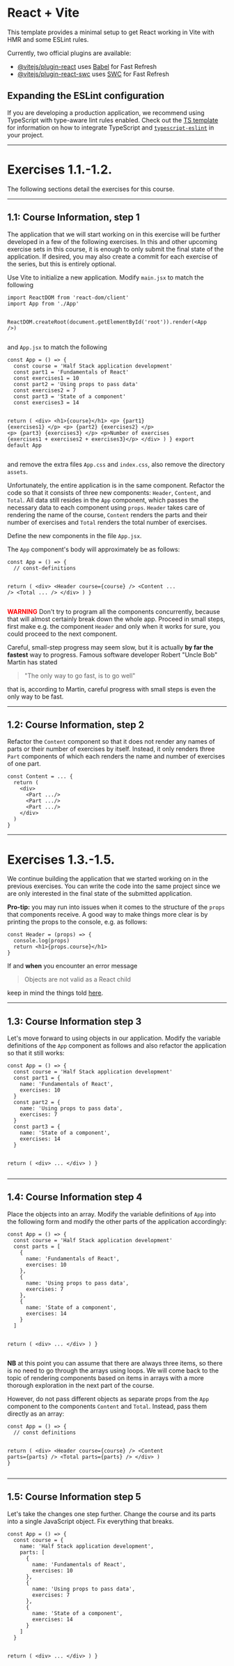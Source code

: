 # React + Vite

This template provides a minimal setup to get React working in Vite with HMR and some ESLint rules.

Currently, two official plugins are available:

- [@vitejs/plugin-react](https://github.com/vitejs/vite-plugin-react/blob/main/packages/plugin-react) uses [Babel](https://babeljs.io/) for Fast Refresh
- [@vitejs/plugin-react-swc](https://github.com/vitejs/vite-plugin-react/blob/main/packages/plugin-react-swc) uses [SWC](https://swc.rs/) for Fast Refresh

## Expanding the ESLint configuration

If you are developing a production application, we recommend using TypeScript with type-aware lint rules enabled. Check out the [TS template](https://github.com/vitejs/vite/tree/main/packages/create-vite/template-react-ts) for information on how to integrate TypeScript and [`typescript-eslint`](https://typescript-eslint.io) in your project.

---

<h1>Exercises 1.1.-1.2.</h1>
<p>
  The following sections detail the exercises for this course.
</p>
<hr />
<h2>1.1: Course Information, step 1</h2>
<p>
  The application that we will start working on in this exercise will be further
  developed in a few of the following exercises. In this and other upcoming
  exercise sets in this course, it is enough to only submit the final state of
  the application. If desired, you may also create a commit for each exercise of
  the series, but this is entirely optional.
</p>
<p>Use Vite to initialize a new application. Modify <code>main.jsx</code> to match the following</p>
<pre><code>import ReactDOM from 'react-dom/client'
import App from './App'

ReactDOM.createRoot(document.getElementById('root')).render(&lt;App /&gt;)</code></pre>
<p>and <code>App.jsx</code> to match the following</p>
<pre><code>const App = () => {
  const course = 'Half Stack application development'
  const part1 = 'Fundamentals of React'
  const exercises1 = 10
  const part2 = 'Using props to pass data'
  const exercises2 = 7
  const part3 = 'State of a component'
  const exercises3 = 14

  return (
    &lt;div&gt;
      &lt;h1&gt;{course}&lt;/h1&gt;
      &lt;p&gt;
        {part1} {exercises1}
      &lt;/p&gt;
      &lt;p&gt;
        {part2} {exercises2}
      &lt;/p&gt;
      &lt;p&gt;
        {part3} {exercises3}
      &lt;/p&gt;
      &lt;p&gt;Number of exercises {exercises1 + exercises2 + exercises3}&lt;/p&gt;
    &lt;/div&gt;
  )
}
export default App</code></pre>
<p>and remove the extra files <code>App.css</code> and <code>index.css</code>, also remove the directory <code>assets</code>.</p>
<p>Unfortunately, the entire application is in the same component. Refactor the code so that it consists of three new components: <code>Header</code>, <code>Content</code>, and <code>Total</code>. All data still resides in the <code>App</code> component, which passes the necessary data to each component using <code>props</code>. <code>Header</code> takes care of rendering the name of the course, <code>Content</code> renders the parts and their number of exercises and <code>Total</code> renders the total number of exercises.</p>
<p>Define the new components in the file <code>App.jsx</code>.</p>
<p>The <code>App</code> component's body will approximately be as follows:</p>
<pre><code>const App = () => {
  // const-definitions

  return (
    &lt;div&gt;
      &lt;Header course={course} /&gt;
      &lt;Content ... /&gt;
      &lt;Total ... /&gt;
    &lt;/div&gt;
  )
}</code></pre>
<p><strong><span style="color:red">WARNING</span></strong> Don't try to program all the components concurrently, because that will almost certainly break down the whole app. Proceed in small steps, first make e.g. the component <code>Header</code> and only when it works for sure, you could proceed to the next component.</p>
<p>Careful, small-step progress may seem slow, but it is actually <strong>by far the fastest</strong> way to progress. Famous software developer Robert "Uncle Bob" Martin has stated</p>
<blockquote>
  <p>"The only way to go fast, is to go well"</p>
</blockquote>
<p>that is, according to Martin, careful progress with small steps is even the only way to be fast.</p>
<hr />
<h2>1.2: Course Information, step 2</h2>
<p>Refactor the <code>Content</code> component so that it does not render any names of parts or their number of exercises by itself. Instead, it only renders three <code>Part</code> components of which each renders the name and number of exercises of one part.</p>
<pre><code>const Content = ... {
  return (
    &lt;div&gt;
      &lt;Part .../&gt;
      &lt;Part .../&gt;
      &lt;Part .../&gt;
    &lt;/div&gt;
  )
}</code></pre>

---

<h1>Exercises 1.3.-1.5.</h1>
<p>
  We continue building the application that we started working on in the previous
  exercises. You can write the code into the same project since we are only
  interested in the final state of the submitted application.
</p>
<p>
  <strong>Pro-tip:</strong> you may run into issues when it comes to the
  structure of the <code>props</code> that components receive. A good way to
  make things more clear is by printing the props to the console, e.g. as
  follows:
</p>
<pre><code class="language-jsx">const Header = (props) => {
  console.log(props)
  return &lt;h1&gt;{props.course}&lt;/h1&gt;
}</code></pre>
<p>
  If and <strong>when</strong> you encounter an error message
</p>
<blockquote>
  <p>Objects are not valid as a React child</p>
</blockquote>
<p>keep in mind the things told <a href="https://reactjs.org/docs/jsx-in-depth.html#children-in-jsx">here</a>.</p>
<hr />
<h2>1.3: Course Information step 3</h2>
<p>
  Let's move forward to using objects in our application. Modify the variable
  definitions of the <code>App</code> component as follows and also refactor the
  application so that it still works:
</p>
<pre><code class="language-jsx">const App = () => {
  const course = 'Half Stack application development'
  const part1 = {
    name: 'Fundamentals of React',
    exercises: 10
  }
  const part2 = {
    name: 'Using props to pass data',
    exercises: 7
  }
  const part3 = {
    name: 'State of a component',
    exercises: 14
  }

  return (
    &lt;div&gt;
      ...
    &lt;/div&gt;
  )
}</code></pre>
<hr />
<h2>1.4: Course Information step 4</h2>
<p>
  Place the objects into an array. Modify the variable definitions of
  <code>App</code> into the following form and modify the other parts of the
  application accordingly:
</p>
<pre><code class="language-jsx">const App = () => {
  const course = 'Half Stack application development'
  const parts = [
    {
      name: 'Fundamentals of React',
      exercises: 10
    },
    {
      name: 'Using props to pass data',
      exercises: 7
    },
    {
      name: 'State of a component',
      exercises: 14
    }
  ]

  return (
    &lt;div&gt;
      ...
    &lt;/div&gt;
  )
}</code></pre>
<p>
  <strong>NB</strong> at this point you can assume that there are always three
  items, so there is no need to go through the arrays using loops. We will come
  back to the topic of rendering components based on items in arrays with a more
  thorough exploration in the next part of the course.
</p>
<p>
  However, do not pass different objects as separate props from the
  <code>App</code> component to the components <code>Content</code> and
  <code>Total</code>. Instead, pass them directly as an array:
</p>
<pre><code class="language-jsx">const App = () => {
  // const definitions

  return (
    &lt;div&gt;
      &lt;Header course={course} /&gt;
      &lt;Content parts={parts} /&gt;
      &lt;Total parts={parts} /&gt;
    &lt;/div&gt;
  )
}</code></pre>
<hr />
<h2>1.5: Course Information step 5</h2>
<p>
  Let's take the changes one step further. Change the course and its parts into a
  single JavaScript object. Fix everything that breaks.
</p>
<pre><code class="language-jsx">const App = () => {
  const course = {
    name: 'Half Stack application development',
    parts: [
      {
        name: 'Fundamentals of React',
        exercises: 10
      },
      {
        name: 'Using props to pass data',
        exercises: 7
      },
      {
        name: 'State of a component',
        exercises: 14
      }
    ]
  }

  return (
    &lt;div&gt;
      ...
    &lt;/div&gt;
  )
}</code></pre>

